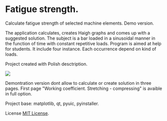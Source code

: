 # Fatigue strength.
Calculate fatigue strength of selected machine elements. Demo version.

The application calculates, creates Haigh graphs and comes up with a suggested solution. The subject is a bar loaded in a sinusoidal manner in the function of time with constant repetitive loads. Program is aimed at help for students. It include four instance. Each occurrence depend on kind of loads.

Project created with Polish desctription.

![](https://raw.githubusercontent.com/KarDomProg/Fatigue-strength/master/obrazy/MainWindow.png)

Demontration version dont allow to calculate or create solution in three pages. First page "Working coefficient. Stretching - compressing" is avaible in full option.

Project base: matplotlib, qt, pyuic, pyinstaller.

License
[MIT License](http://opensource.org/licenses/MIT).
